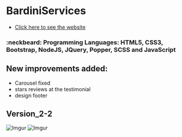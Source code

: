 # BardiniServices
- [Click here to see the website](http://www.bardiniservices.com)

### :neckbeard: Programming Languages: HTML5, CSS3, Bootstrap, NodeJS, JQuery, Popper, SCSS and JavaScript

## New improvements added: 
- Carousel fixed
- stars reviews at the testimonial
- design footer


## Version_2-2
![Imgur](https://i.imgur.com/BLEmBrY.png)
![Imgur](https://i.imgur.com/WQ43EEo.png)
